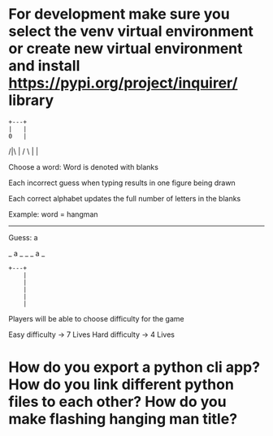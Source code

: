 # For development make sure you select the venv virtual environment or create new virtual environment and install https://pypi.org/project/inquirer/ library

    +---+
    |   |
    0   |
   /|\  |
   / \  |
        |  

Choose a word: Word is denoted with blanks 

Each incorrect guess when typing results in one figure being drawn

Each correct alphabet updates the full number of letters in the blanks

Example: word = hangman

_ _ _ _ _ _ _

Guess: a 

_ a _ _ _ a _

    +---+
        |
        |
        |
        |
        | 

Players will be able to choose difficulty for the game

Easy difficulty -> 7 Lives
Hard difficulty -> 4 Lives

# How do you export a python cli app? How do you link different python files to each other? How do you make flashing hanging man title?

<!-- https://patorjk.com/software/taag/#p=display&f=Cursive&t=Type%20Something%20 -->

<!-- Speed -->

<!-- Hexadecimal numbering system is used for storing RAM Addresses -->

<!-- Human understandable format is the decimal numbering system -->

<!-- Get a 2 digit number from user and splits in to units and tens place -->

<!-- Next topic: Floating point -->